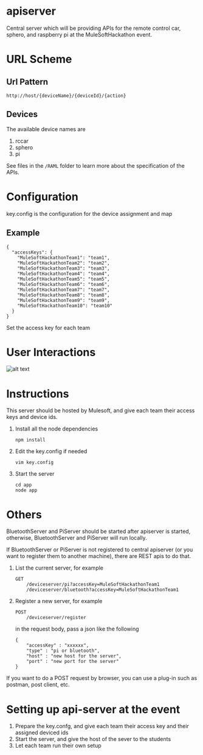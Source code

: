 apiserver
=========

Central server which will be providing APIs for the remote control car, sphero,
and raspberry pi at the MuleSoftHackathon event.

URL Scheme
==========

Url Pattern
-----------
```
http://host/{deviceName}/{deviceId}/{action}
```

Devices
-------
The available device names are

1. rccar
2. sphero
3. pi

See files in the `/RAML` folder to learn more about the specification of the APIs.

Configuration
=============

key.config is the configuration for the device assignment and map

Example
------
```
{
  "accessKeys": {
    "MuleSoftHackathonTeam1": "team1",
    "MuleSoftHackathonTeam2": "team2",
    "MuleSoftHackathonTeam3": "team3",
    "MuleSoftHackathonTeam4": "team4",
    "MuleSoftHackathonTeam5": "team5",
    "MuleSoftHackathonTeam6": "team6",
    "MuleSoftHackathonTeam7": "team7",
    "MuleSoftHackathonTeam8": "team8",
    "MuleSoftHackathonTeam9": "team9",
    "MuleSoftHackathonTeam10": "team10"
  }
}

```
Set the access key for each team

User Interactions
=================

![alt text](http://i.imgur.com/CpXXlxq.png "Logo Title Text 1")

Instructions
============
This server should be hosted by Mulesoft, and give each team their access keys and device ids.

1. Install all the node dependencies
	```
	npm install
	```
2. Edit the key.config if needed
	```
	vim key.config
	```
3. Start the server
	```
	cd app
	node app
	```
Others
======
BluetoothServer and PiServer should be started after apiserver is started, otherwise, BluetoothServer and PiServer will run locally.

If BluetoothServer or PiServer is not registered to central apiserver (or you want to register them to another machine), there are REST apis to do that.

1. List the current server, for example
	```
	GET
		/deviceserver/pi?accessKey=MuleSoftHackathonTeam1
		/deviceserver/bluetooth?accessKey=MuleSoftHackathonTeam1
	```
2. Register a new server, for example
	```
	POST
		/deviceserver/register
	```
	in the request body, pass a json like the following
	```
	{
		"accessKey" : "xxxxxx",
		"type" : "pi or bluetooth",
		"host" : "new host for the server",
		"port" : "new port for the server"
	}
	```

If you want to do a POST request by browser, you can use a plug-in such as postman, post client, etc.

Setting up api-server at the event
=========================
1. Prepare the key.confg, and give each team their access key and their assigned deviced ids
2. Start the server, and give the host of the sever to the students
3. Let each team run their own setup
